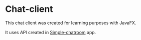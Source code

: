 # Chat-client

This chat client was created for learning purposes with JavaFX.

It uses API created in [Simple-chatroom](https://github.com/JanFicko/Simple-chatroom) app.
